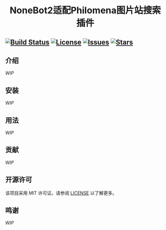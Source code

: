 # <div style="text-align: center;">NoneBot2适配Philomena图片站搜索插件</div>

[![Build Status](https://img.shields.io/github/actions/workflow/status/leonsu-l/nonebot_plugin_dbimg/ci.yml?branch=main)](https://github.com/leonsu-l/nonebot_plugin_dbimg/actions)
[![License](https://img.shields.io/github/license/leonsu-l/nonebot_plugin_dbimg)](https://github.com/leonsu-l/nonebot_plugin_dbimg/blob/main/LICENSE)
[![Issues](https://img.shields.io/github/issues/leonsu-l/nonebot_plugin_dbimg)](https://github.com/leonsu-l/nonebot_plugin_dbimg/issues)
[![Stars](https://img.shields.io/github/stars/leonsu-l/nonebot_plugin_dbimg)](https://github.com/leonsu-l/nonebot_plugin_dbimg/stargazers)
---

## 介绍
_WIP_

## 安装
_WIP_

## 用法
_WIP_

## 贡献
_WIP_

## 开源许可
该项目采用 MIT 许可证。请参阅 [LICENSE](https://github.com/leonsu-l/nonebot_plugin_dbimg/blob/main/LICENSE) 以了解更多。

## 鸣谢
_WIP_
